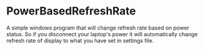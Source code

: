 # PowerBasedRefreshRate
A simple windows program that will change refresh rate based on power status. So if you disconnect your laptop's power it will automatically change refresh rate of display to what you have set in settings file.
